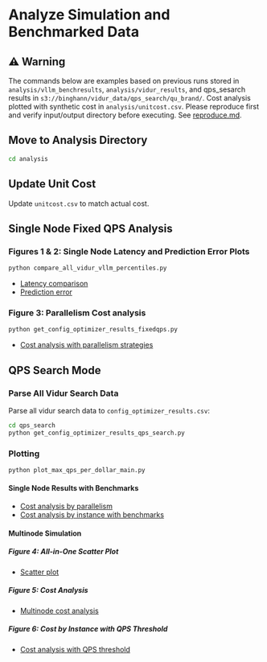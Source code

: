 
# Analyze Simulation and Benchmarked Data

## ⚠️ Warning
The commands below are examples based on previous runs stored in `analysis/vllm_benchresults`, `analysis/vidur_results`, and qps_sesarch results in `s3://binghann/vidur_data/qps_search/qu_brand/`. Cost analysis plotted with synthetic cost in `analysis/unitcost.csv`. Please reproduce first and verify input/output directory before executing. See [reproduce.md](reproduce.md).

## Move to Analysis Directory
```bash
cd analysis
```

## Update Unit Cost
Update `unitcost.csv` to match actual cost.


## Single Node Fixed QPS Analysis

### Figures 1 & 2: Single Node Latency and Prediction Error Plots
```bash
python compare_all_vidur_vllm_percentiles.py
```

- [Latency comparison](../analysis/vidur_results/qu_brand/fixed_qps/aggregated_p99_latency_comparison.png)
- [Prediction error](../analysis/vidur_results/qu_brand/fixed_qps/aggregated_prediction_error_comparison.png)

### Figure 3: Parallelism Cost analysis
```bash
python get_config_optimizer_results_fixedqps.py
```

- [Cost analysis with parallelism strategies](../analysis/vidur_results/qu_brand/fixed_qps/parallel_figs/parallelism_strategies_a10g_g5_qps10.0.png)


## QPS Search Mode

### Parse All Vidur Search Data
Parse all vidur search data to `config_optimizer_results.csv`:

```bash
cd qps_search
python get_config_optimizer_results_qps_search.py
```

### Plotting
```bash
python plot_max_qps_per_dollar_main.py
```

#### Single Node Results with Benchmarks
- [Cost analysis by parallelism](../analysis/qps_search/max_qps/parallel_figs/parallelism_strategies_l40s_g6e48.png)
- [Cost analysis by instance with benchmarks](../analysis/qps_search/max_qps/max_qps_per_dollar_barchart_single_node.png)

#### Multinode Simulation

##### Figure 4: All-in-One Scatter Plot
- [Scatter plot](../analysis/qps_search/max_qps/max_qps_per_dollar_qps_Qwen_Qwen2.5-1.5B.png)

##### Figure 5: Cost Analysis
- [Multinode cost analysis](../analysis/qps_search/max_qps/max_qps_per_dollar_barchart_multinode.png)

##### Figure 6: Cost by Instance with QPS Threshold
- [Cost analysis with QPS threshold](../analysis/qps_search/max_qps/min_total_cost_qps_per_node_40.png)

